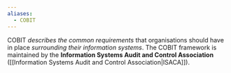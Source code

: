```yaml
---
aliases:
  - COBIT
---
```

COBIT *describes the common requirements* that organisations should have in place *surrounding their information systems*. The COBIT framework is maintained by the **Information Systems Audit and Control Association** ([[Information Systems Audit and Control Association|ISACA]]). 